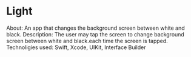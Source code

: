 # Light

About: An app that changes the background screen between white and black.
Description: The user may tap the screen to change background screen between white and black.each time the screen is tapped.
Technoligies used: Swift, Xcode, UIKit, Interface Builder
